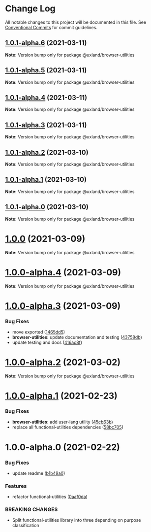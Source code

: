 # Change Log

All notable changes to this project will be documented in this file.
See [Conventional Commits](https://conventionalcommits.org) for commit guidelines.

## [1.0.1-alpha.6](https://github.com/uxland/uxland/compare/@uxland/browser-utilities@1.0.1-alpha.5...@uxland/browser-utilities@1.0.1-alpha.6) (2021-03-11)

**Note:** Version bump only for package @uxland/browser-utilities





## [1.0.1-alpha.5](https://github.com/uxland/uxland/compare/@uxland/browser-utilities@1.0.1-alpha.4...@uxland/browser-utilities@1.0.1-alpha.5) (2021-03-11)

**Note:** Version bump only for package @uxland/browser-utilities





## [1.0.1-alpha.4](https://github.com/uxland/uxland/compare/@uxland/browser-utilities@1.0.1-alpha.3...@uxland/browser-utilities@1.0.1-alpha.4) (2021-03-11)

**Note:** Version bump only for package @uxland/browser-utilities





## [1.0.1-alpha.3](https://github.com/uxland/uxland/compare/@uxland/browser-utilities@1.0.1-alpha.2...@uxland/browser-utilities@1.0.1-alpha.3) (2021-03-11)

**Note:** Version bump only for package @uxland/browser-utilities





## [1.0.1-alpha.2](https://github.com/uxland/uxland/compare/@uxland/browser-utilities@1.0.1-alpha.1...@uxland/browser-utilities@1.0.1-alpha.2) (2021-03-10)

**Note:** Version bump only for package @uxland/browser-utilities





## [1.0.1-alpha.1](https://github.com/uxland/uxland/compare/@uxland/browser-utilities@1.0.1-alpha.0...@uxland/browser-utilities@1.0.1-alpha.1) (2021-03-10)

**Note:** Version bump only for package @uxland/browser-utilities





## [1.0.1-alpha.0](https://github.com/uxland/uxland/compare/@uxland/browser-utilities@1.0.0...@uxland/browser-utilities@1.0.1-alpha.0) (2021-03-10)

**Note:** Version bump only for package @uxland/browser-utilities





# [1.0.0](https://github.com/uxland/uxland/compare/@uxland/browser-utilities@1.0.0-alpha.4...@uxland/browser-utilities@1.0.0) (2021-03-09)

**Note:** Version bump only for package @uxland/browser-utilities





# [1.0.0-alpha.4](https://github.com/uxland/uxland/compare/@uxland/browser-utilities@1.0.0-alpha.3...@uxland/browser-utilities@1.0.0-alpha.4) (2021-03-09)

**Note:** Version bump only for package @uxland/browser-utilities





# [1.0.0-alpha.3](https://github.com/uxland/uxland/compare/@uxland/browser-utilities@1.0.0-alpha.2...@uxland/browser-utilities@1.0.0-alpha.3) (2021-03-09)


### Bug Fixes

* move exported ([1465dd5](https://github.com/uxland/uxland/commit/1465dd5e80d5c6b1cb34a3ed5c46800ca7790304))
* **browser-utilities:** update documentation and testing ([43758db](https://github.com/uxland/uxland/commit/43758dbae73fd0ffa812477fbd185d875967a2d9))
* update testing and docs ([416ac8f](https://github.com/uxland/uxland/commit/416ac8f3cf10b644bba5dd679329daa2e1e2de45))





# [1.0.0-alpha.2](https://github.com/uxland/uxland/compare/@uxland/browser-utilities@1.0.0-alpha.1...@uxland/browser-utilities@1.0.0-alpha.2) (2021-03-02)

**Note:** Version bump only for package @uxland/browser-utilities





# [1.0.0-alpha.1](https://github.com/uxland/uxland/compare/@uxland/browser-utilities@1.0.0-alpha.0...@uxland/browser-utilities@1.0.0-alpha.1) (2021-02-23)


### Bug Fixes

* **browser-utilities:** add user-lang utility ([45cb63b](https://github.com/uxland/uxland/commit/45cb63b63b260085e7c4e56d93f7b087e44fe14c))
* replace all functional-utilities dependencies ([58bc705](https://github.com/uxland/uxland/commit/58bc7052d3c59fdeac3bad13b8f43b11b611b29b))





# 1.0.0-alpha.0 (2021-02-22)


### Bug Fixes

* update readme ([b1b49a0](https://github.com/uxland/uxland/commit/b1b49a06feaa531d7163f958e898d188e972c77c))


### Features

* refactor functional-utilities ([0aaf0da](https://github.com/uxland/uxland/commit/0aaf0da5d1804f9e7892dc04c63ab2bb57f9f3f9))


### BREAKING CHANGES

* Split functional-utilities library into three depending on purpose classification
